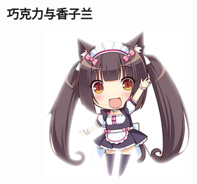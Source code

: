 # 巧克力与香子兰

<div align=center>
	<img src="https://raw.githubusercontent.com/sxyazi/nekopara/master/images/miao.png"/>
</div>
